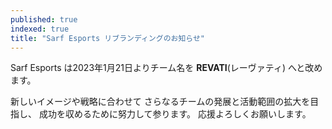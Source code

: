 ```yaml
---
published: true
indexed: true
title: "Sarf Esports リブランディングのお知らせ"
---
```


Sarf Esports は2023年1月21日よりチーム名を **REVATI**(レーヴァティ) へと改めます。

新しいイメージや戦略に合わせて さらなるチームの発展と活動範囲の拡大を目指し、
成功を収めるために努力して参ります。
応援よろしくお願いします。

